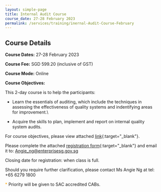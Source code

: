 ```yaml
---
layout: simple-page
title: Internal Audit Course
course_date: 27-28 February 2023
permalink: /services/training/inernal-Audit-Course-February
---
```

 
## Course Details 

**Course Dates:**  27-28 February 2023

**Course Fee:**  SGD 599.20 (inclusive of GST)

**Course Mode:** Online

**Course Objectives:**

This 2-day course is to help the participants:  

* Learn the essentials of auditing, which include the techniques in assessing the effectiveness of quality systems and indentifying areas for improvement.\\

* Acquire the skills to plan, implement and report on internal quality system audits.

For course objectives, please view attached [link](/files/training/Course-Objectives-IA.pdf){:target="_blank"}.

Please complete the attached [registration form](/files/registration-forms/Registration-form-IA-Feb2023.pdf){:target="_blank"} and email it to:
Angie_ng@enterprisesg.gov.sg


Closing date for registration: when class is full.
 

Should you require further clarification, please contact Ms Angie Ng at tel: +65 6279 1800

<span style="color:orange;">*</span> Priority will be given to SAC accredited CABs.


